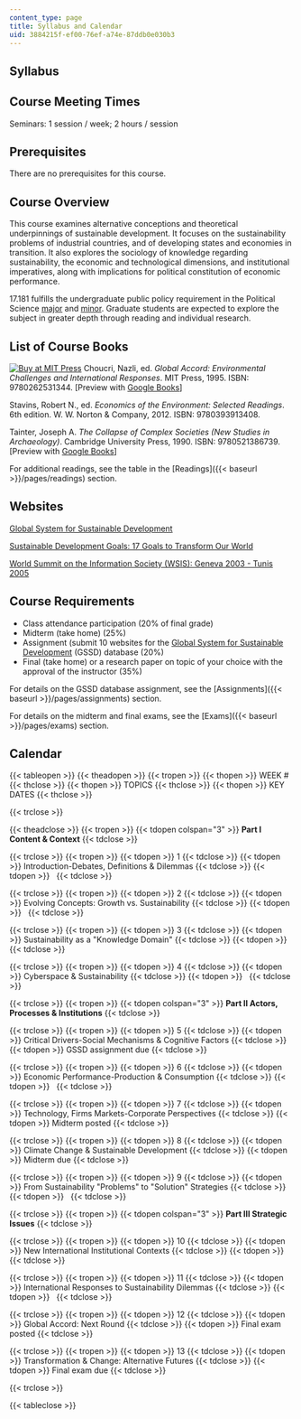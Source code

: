 ```yaml
---
content_type: page
title: Syllabus and Calendar
uid: 3884215f-ef00-76ef-a74e-87ddb0e030b3
---
```


Syllabus
--------

Course Meeting Times
--------------------

Seminars: 1 session / week; 2 hours / session

Prerequisites
-------------

There are no prerequisites for this course.

Course Overview
---------------

This course examines alternative conceptions and theoretical underpinnings of sustainable development. It focuses on the sustainability problems of industrial countries, and of developing states and economies in transition. It also explores the sociology of knowledge regarding sustainability, the economic and technological dimensions, and institutional imperatives, along with implications for political constitution of economic performance.

17.181 fulfills the undergraduate public policy requirement in the Political Science [major](http://web.mit.edu/polisci/undergraduate/major/index.html) and [minor](http://web.mit.edu/polisci/undergraduate/minor/index.html). Graduate students are expected to explore the subject in greater depth through reading and individual research.

List of Course Books
--------------------

[![Buy at MIT Press](/images/mp_logo.gif)](https://mitpress.mit.edu/9780262531344) Choucri, Nazli, ed. _Global Accord: Environmental Challenges and International Responses_. MIT Press, 1995. ISBN: 9780262531344. \[Preview with [Google Books](http://books.google.com/books?id=DG_7yHCNRI0C&pg=PAfrontcover)\]

Stavins, Robert N., ed. _Economics of the Environment: Selected Readings_. 6th edition. W. W. Norton & Company, 2012. ISBN: 9780393913408.

Tainter, Joseph A. _The Collapse of Complex Societies (New Studies in Archaeology)_. Cambridge University Press, 1990. ISBN: 9780521386739. \[Preview with [Google Books](https://books.google.co.in/books?id=YdW5wSPJXIoC&printsec=frontcover&dq=The+Collapse+of+Complex+Societies&hl=en&sa=X&redir_esc=y#v=onepage&q=The%20Collapse%20of%20Complex%20Societies&f=false)\]

For additional readings, see the table in the [Readings]({{< baseurl >}}/pages/readings) section.

Websites
--------

[Global System for Sustainable Development](http://gssd.mit.edu/)

[Sustainable Development Goals: 17 Goals to Transform Our World](http://www.un.org/sustainabledevelopment/)

[World Summit on the Information Society (WSIS): Geneva 2003 - Tunis 2005](http://www.itu.int/net/wsis/index.html)

Course Requirements
-------------------

*   Class attendance participation (20% of final grade)
*   Midterm (take home) (25%)
*   Assignment (submit 10 websites for the [Global System for Sustainable Development](http://gssd.mit.edu/) (GSSD) database (20%)
*   Final (take home) or a research paper on topic of your choice with the approval of the instructor (35%)

For details on the GSSD database assignment, see the [Assignments]({{< baseurl >}}/pages/assignments) section.

For details on the midterm and final exams, see the [Exams]({{< baseurl >}}/pages/exams) section.

Calendar
--------

{{< tableopen >}}
{{< theadopen >}}
{{< tropen >}}
{{< thopen >}}
WEEK #
{{< thclose >}}
{{< thopen >}}
TOPICS
{{< thclose >}}
{{< thopen >}}
KEY DATES
{{< thclose >}}

{{< trclose >}}

{{< theadclose >}}
{{< tropen >}}
{{< tdopen colspan="3" >}}
**Part I Content & Context**
{{< tdclose >}}

{{< trclose >}}
{{< tropen >}}
{{< tdopen >}}
1
{{< tdclose >}}
{{< tdopen >}}
Introduction-Debates, Definitions & Dilemmas
{{< tdclose >}}
{{< tdopen >}}
 
{{< tdclose >}}

{{< trclose >}}
{{< tropen >}}
{{< tdopen >}}
2
{{< tdclose >}}
{{< tdopen >}}
Evolving Concepts: Growth vs. Sustainability
{{< tdclose >}}
{{< tdopen >}}
 
{{< tdclose >}}

{{< trclose >}}
{{< tropen >}}
{{< tdopen >}}
3
{{< tdclose >}}
{{< tdopen >}}
Sustainability as a "Knowledge Domain"
{{< tdclose >}}
{{< tdopen >}}
 
{{< tdclose >}}

{{< trclose >}}
{{< tropen >}}
{{< tdopen >}}
4
{{< tdclose >}}
{{< tdopen >}}
Cyberspace & Sustainability
{{< tdclose >}}
{{< tdopen >}}
 
{{< tdclose >}}

{{< trclose >}}
{{< tropen >}}
{{< tdopen colspan="3" >}}
**Part II Actors, Processes & Institutions**
{{< tdclose >}}

{{< trclose >}}
{{< tropen >}}
{{< tdopen >}}
5
{{< tdclose >}}
{{< tdopen >}}
Critical Drivers-Social Mechanisms & Cognitive Factors
{{< tdclose >}}
{{< tdopen >}}
GSSD assignment due
{{< tdclose >}}

{{< trclose >}}
{{< tropen >}}
{{< tdopen >}}
6
{{< tdclose >}}
{{< tdopen >}}
Economic Performance-Production & Consumption
{{< tdclose >}}
{{< tdopen >}}
 
{{< tdclose >}}

{{< trclose >}}
{{< tropen >}}
{{< tdopen >}}
7
{{< tdclose >}}
{{< tdopen >}}
Technology, Firms Markets-Corporate Perspectives
{{< tdclose >}}
{{< tdopen >}}
Midterm posted
{{< tdclose >}}

{{< trclose >}}
{{< tropen >}}
{{< tdopen >}}
8
{{< tdclose >}}
{{< tdopen >}}
Climate Change & Sustainable Development
{{< tdclose >}}
{{< tdopen >}}
Midterm due
{{< tdclose >}}

{{< trclose >}}
{{< tropen >}}
{{< tdopen >}}
9
{{< tdclose >}}
{{< tdopen >}}
From Sustainability "Problems" to "Solution" Strategies
{{< tdclose >}}
{{< tdopen >}}
 
{{< tdclose >}}

{{< trclose >}}
{{< tropen >}}
{{< tdopen colspan="3" >}}
**Part III Strategic Issues**
{{< tdclose >}}

{{< trclose >}}
{{< tropen >}}
{{< tdopen >}}
10
{{< tdclose >}}
{{< tdopen >}}
New International Institutional Contexts
{{< tdclose >}}
{{< tdopen >}}
 
{{< tdclose >}}

{{< trclose >}}
{{< tropen >}}
{{< tdopen >}}
11
{{< tdclose >}}
{{< tdopen >}}
International Responses to Sustainability Dilemmas
{{< tdclose >}}
{{< tdopen >}}
 
{{< tdclose >}}

{{< trclose >}}
{{< tropen >}}
{{< tdopen >}}
12
{{< tdclose >}}
{{< tdopen >}}
Global Accord: Next Round
{{< tdclose >}}
{{< tdopen >}}
Final exam posted
{{< tdclose >}}

{{< trclose >}}
{{< tropen >}}
{{< tdopen >}}
13
{{< tdclose >}}
{{< tdopen >}}
Transformation & Change: Alternative Futures
{{< tdclose >}}
{{< tdopen >}}
Final exam due
{{< tdclose >}}

{{< trclose >}}

{{< tableclose >}}